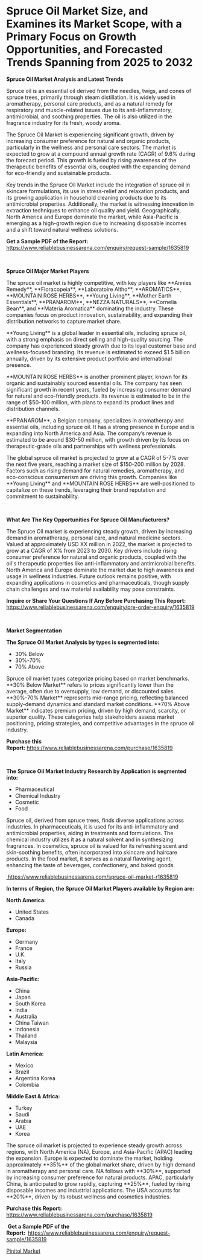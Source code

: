 <p><h1>Spruce Oil Market Size, and Examines its Market Scope, with a Primary Focus on Growth Opportunities, and Forecasted Trends Spanning from 2025 to 2032</h1></p><p><strong>Spruce Oil Market Analysis and Latest Trends</strong></p>
<p><p>Spruce oil is an essential oil derived from the needles, twigs, and cones of spruce trees, primarily through steam distillation. It is widely used in aromatherapy, personal care products, and as a natural remedy for respiratory and muscle-related issues due to its anti-inflammatory, antimicrobial, and soothing properties. The oil is also utilized in the fragrance industry for its fresh, woody aroma.</p><p>The Spruce Oil Market is experiencing significant growth, driven by increasing consumer preference for natural and organic products, particularly in the wellness and personal care sectors. The market is expected to grow at a compound annual growth rate (CAGR) of 9.6% during the forecast period. This growth is fueled by rising awareness of the therapeutic benefits of essential oils, coupled with the expanding demand for eco-friendly and sustainable products.</p><p>Key trends in the Spruce Oil Market include the integration of spruce oil in skincare formulations, its use in stress-relief and relaxation products, and its growing application in household cleaning products due to its antimicrobial properties. Additionally, the market is witnessing innovation in extraction techniques to enhance oil quality and yield. Geographically, North America and Europe dominate the market, while Asia-Pacific is emerging as a high-growth region due to increasing disposable incomes and a shift toward natural wellness solutions.</p></p>
<p><strong>Get a Sample PDF of the Report:&nbsp;</strong> <a href="https://www.reliablebusinessarena.com/enquiry/request-sample/1635819?utm_campaign=2041&utm_medium=2&utm_source=Github&utm_content=ia&utm_term=25012025&utm_id=spruce-oil">https://www.reliablebusinessarena.com/enquiry/request-sample/1635819</a></p>
<p>&nbsp;</p>
<p><strong>Spruce Oil Major Market Players</strong></p>
<p><p>The spruce oil market is highly competitive, with key players like **Annies Remedy**, **Floracopeia**, **Laboratoire Altho**, **AROMATICS**, **MOUNTAIN ROSE HERBS**, **Young Living**, **Mother Earth Essentials**, **PRANAROM**, **NEZZA NATURALS**, **Cornelia Bean**, and **Materia Aromatica** dominating the industry. These companies focus on product innovation, sustainability, and expanding their distribution networks to capture market share.</p><p>**Young Living** is a global leader in essential oils, including spruce oil, with a strong emphasis on direct selling and high-quality sourcing. The company has experienced steady growth due to its loyal customer base and wellness-focused branding. Its revenue is estimated to exceed $1.5 billion annually, driven by its extensive product portfolio and international presence.</p><p>**MOUNTAIN ROSE HERBS** is another prominent player, known for its organic and sustainably sourced essential oils. The company has seen significant growth in recent years, fueled by increasing consumer demand for natural and eco-friendly products. Its revenue is estimated to be in the range of $50-100 million, with plans to expand its product lines and distribution channels.</p><p>**PRANAROM**, a Belgian company, specializes in aromatherapy and essential oils, including spruce oil. It has a strong presence in Europe and is expanding into North America and Asia. The company’s revenue is estimated to be around $30-50 million, with growth driven by its focus on therapeutic-grade oils and partnerships with wellness professionals.</p><p>The global spruce oil market is projected to grow at a CAGR of 5-7% over the next five years, reaching a market size of $150-200 million by 2028. Factors such as rising demand for natural remedies, aromatherapy, and eco-conscious consumerism are driving this growth. Companies like **Young Living** and **MOUNTAIN ROSE HERBS** are well-positioned to capitalize on these trends, leveraging their brand reputation and commitment to sustainability.</p></p>
<p>&nbsp;</p>
<p><strong>What Are The Key Opportunities For Spruce Oil Manufacturers?</strong></p>
<p><p>The Spruce Oil market is experiencing steady growth, driven by increasing demand in aromatherapy, personal care, and natural medicine sectors. Valued at approximately USD XX million in 2022, the market is projected to grow at a CAGR of X% from 2023 to 2030. Key drivers include rising consumer preference for natural and organic products, coupled with the oil's therapeutic properties like anti-inflammatory and antimicrobial benefits. North America and Europe dominate the market due to high awareness and usage in wellness industries. Future outlook remains positive, with expanding applications in cosmetics and pharmaceuticals, though supply chain challenges and raw material availability may pose constraints.</p></p>
<p><strong>Inquire or Share Your Questions If Any Before Purchasing This Report:</strong> <a href="https://www.reliablebusinessarena.com/enquiry/pre-order-enquiry/1635819?utm_campaign=2041&utm_medium=2&utm_source=Github&utm_content=ia&utm_term=25012025&utm_id=spruce-oil">https://www.reliablebusinessarena.com/enquiry/pre-order-enquiry/1635819</a></p>
<p>&nbsp;</p>
<p><strong>Market Segmentation</strong></p>
<p><strong>The Spruce Oil Market Analysis by types is segmented into:</strong></p>
<p><ul><li>30% Below</li><li>30%-70%</li><li>70% Above</li></ul></p>
<p><p>Spruce oil market types categorize pricing based on market benchmarks. **30% Below Market** refers to prices significantly lower than the average, often due to oversupply, low demand, or discounted sales. **30%-70% Market** represents mid-range pricing, reflecting balanced supply-demand dynamics and standard market conditions. **70% Above Market** indicates premium pricing, driven by high demand, scarcity, or superior quality. These categories help stakeholders assess market positioning, pricing strategies, and competitive advantages in the spruce oil industry.</p></p>
<p><strong>Purchase this Report:&nbsp;</strong><a href="https://www.reliablebusinessarena.com/purchase/1635819?utm_campaign=2041&utm_medium=2&utm_source=Github&utm_content=ia&utm_term=25012025&utm_id=spruce-oil">https://www.reliablebusinessarena.com/purchase/1635819</a></p>
<p>&nbsp;</p>
<p><strong>The Spruce Oil Market Industry Research by Application is segmented into:</strong></p>
<p><ul><li>Pharmaceutical</li><li>Chemical Industry</li><li>Cosmetic</li><li>Food</li></ul></p>
<p><p>Spruce oil, derived from spruce trees, finds diverse applications across industries. In pharmaceuticals, it is used for its anti-inflammatory and antimicrobial properties, aiding in treatments and formulations. The chemical industry utilizes it as a natural solvent and in synthesizing fragrances. In cosmetics, spruce oil is valued for its refreshing scent and skin-soothing benefits, often incorporated into skincare and haircare products. In the food market, it serves as a natural flavoring agent, enhancing the taste of beverages, confectionery, and baked goods.</p></p>
<p><a href="https://www.reliablebusinessarena.com/spruce-oil-market-r1635819?utm_campaign=2041&utm_medium=2&utm_source=Github&utm_content=ia&utm_term=25012025&utm_id=spruce-oil">&nbsp;https://www.reliablebusinessarena.com/spruce-oil-market-r1635819</a></p>
<p><strong>In terms of Region, the Spruce Oil Market Players available by Region are:</strong></p>
<p>
    <p> <strong> North America: </strong>
        <ul>
            <li>United States</li>
            <li>Canada</li>
        </ul>
        </p> 
    <p> <strong> Europe: </strong>
        <ul>
            <li>Germany</li>
            <li>France</li>
            <li>U.K.</li>
            <li>Italy</li>
            <li>Russia</li>
        </ul>
        </p> 
    <p> <strong> Asia-Pacific: </strong>
        <ul>
            <li>China</li>
            <li>Japan</li>
            <li>South Korea</li>
            <li>India</li>
            <li>Australia</li>
            <li>China Taiwan</li>
            <li>Indonesia</li>
            <li>Thailand</li>
            <li>Malaysia</li>
        </ul>
        </p> 
    <p> <strong> Latin America: </strong>
        <ul>
            <li>Mexico</li>
            <li>Brazil</li>
            <li>Argentina Korea</li>
            <li>Colombia</li>
        </ul>
        </p> 
    <p> <strong> Middle East & Africa: </strong>
        <ul>
            <li>Turkey</li>
            <li>Saudi</li>
            <li>Arabia</li>
            <li>UAE</li>
            <li>Korea</li>
        </ul>
    </p>
    </p>
<p><p>The spruce oil market is projected to experience steady growth across regions, with North America (NA), Europe, and Asia-Pacific (APAC) leading the expansion. Europe is expected to dominate the market, holding approximately **35%** of the global market share, driven by high demand in aromatherapy and personal care. NA follows with **30%**, supported by increasing consumer preference for natural products. APAC, particularly China, is anticipated to grow rapidly, capturing **25%**, fueled by rising disposable incomes and industrial applications. The USA accounts for **20%**, driven by its robust wellness and cosmetics industries.</p></p>
<p><strong>Purchase this Report: </strong><a href="https://www.reliablebusinessarena.com/purchase/1635819?utm_campaign=2041&utm_medium=2&utm_source=Github&utm_content=ia&utm_term=25012025&utm_id=spruce-oil">https://www.reliablebusinessarena.com/purchase/1635819</a></p>
<p>&nbsp;<strong>Get a Sample PDF of the Report:&nbsp;&nbsp;</strong><a href="https://www.reliablebusinessarena.com/enquiry/request-sample/1635819?utm_campaign=2041&utm_medium=2&utm_source=Github&utm_content=ia&utm_term=25012025&utm_id=spruce-oil">https://www.reliablebusinessarena.com/enquiry/request-sample/1635819</a></p>
<p><strong></strong></p>
<p><p><a href="https://github.com/ashepherd82/Market-Research-Report-List-6/blob/main/pinitol-market.md?utm_campaign=2041&utm_medium=2&utm_source=Github&utm_content=ia&utm_term=25012025&utm_id=spruce-oil">Pinitol Market</a></p></p>